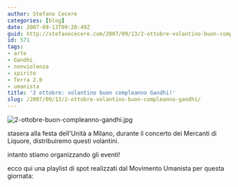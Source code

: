 ```yaml
---
author: Stefano Cecere
categories: [blog]
date: 2007-09-13T09:20:49Z
guid: http://stefanocecere.com/2007/09/13/2-ottobre-volantino-buon-compleanno-gandhi/
id: 571
tags:
- arte
- Gandhi
- nonviolenza
- spirito
- Terra 2.0
- umanista
title: '2 ottobre: volantino buon compleanno Gandhi!'
slug: /2007/09/13/2-ottobre-volantino-buon-compleanno-gandhi/
---
```


![2-ottobre-buon-compleanno-gandhi.jpg](http://stefanocecere.com/wp-content/uploads/sites/3/2007/09/2-ottobre-buon-compleanno-gandhi.jpg)

stasera alla festa dell'Unità a Milano, durante il concerto dei Mercanti di Liquore, distribuiremo questi volantini.
  
intanto stiamo organizzando gli eventi!

ecco qui una playlist di spot realizzati dal Movimento Umanista per questa giornata: